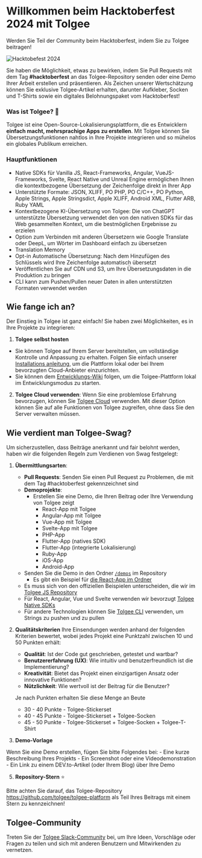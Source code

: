 # Willkommen beim Hacktoberfest 2024 mit Tolgee

Werden Sie Teil der Community beim Hacktoberfest, indem Sie zu Tolgee beitragen!

![Hacktobefest 2024](https://github.com/user-attachments/assets/ac1bd9c1-fc1f-4375-9bf5-8e8c9b41cc15)

Sie haben die Möglichkeit, etwas zu bewirken, indem Sie Pull Requests mit dem Tag **#hacktoberfest** an das Tolgee-Repository senden oder eine Demo Ihrer Arbeit erstellen und präsentieren. Als Zeichen unserer Wertschätzung können Sie exklusive Tolgee-Artikel erhalten, darunter Aufkleber, Socken und T-Shirts sowie ein digitales Belohnungspaket vom Hacktoberfest!

### Was ist Tolgee? 🐁

Tolgee ist eine Open-Source-Lokalisierungsplattform, die es Entwicklern **einfach macht, mehrsprachige Apps zu erstellen**. Mit Tolgee können Sie Übersetzungsfunktionen nahtlos in Ihre Projekte integrieren und so mühelos ein globales Publikum erreichen.

### Hauptfunktionen

- Native SDKs für Vanilla JS, React-Frameworks, Angular, VueJS-Frameworks, Svelte, React Native und Unreal Engine ermöglichen Ihnen die kontextbezogene Übersetzung der Zeichenfolge direkt in Ihrer App
- Unterstützte Formate: JSON, XLIFF, PO PHP, PO C/C++, PO Python, Apple Strings, Apple Stringsdict, Apple XLIFF, Android XML, Flutter ARB, Ruby YAML
- Kontextbezogene KI-Übersetzung von Tolgee: Die von ChatGPT unterstützte Übersetzung verwendet den von den nativen SDKs für das Web gesammelten Kontext, um die bestmöglichen Ergebnisse zu erzielen
- Option zum Verbinden mit anderen Übersetzern wie Google Translate oder DeepL, um Wörter im Dashboard einfach zu übersetzen
- Translation Memory
- Opt-in Automatische Übersetzung: Nach dem Hinzufügen des Schlüssels wird Ihre Zeichenfolge automatisch übersetzt
- Veröffentlichen Sie auf CDN und S3, um Ihre Übersetzungsdaten in die Produktion zu bringen
- CLI kann zum Pushen/Pullen neuer Daten in allen unterstützten Formaten verwendet werden

## Wie fange ich an?

Der Einstieg in Tolgee ist ganz einfach! Sie haben zwei Möglichkeiten, es in Ihre Projekte zu integrieren:

1. **Tolgee selbst hosten**
- Sie können Tolgee auf Ihrem Server bereitstellen, um vollständige Kontrolle und Anpassung zu erhalten. Folgen Sie einfach unserer [Installations anleitung](https://tolgee.io/platform/self_hosting/getting_started), um die Plattform lokal oder bei Ihrem bevorzugten Cloud-Anbieter einzurichten.
- Sie können dem [Entwicklungs-Wiki](../DEVELOPMENT.md) folgen, um die Tolgee-Plattform lokal im Entwicklungsmodus zu starten.
2. **Tolgee Cloud verwenden**: Wenn Sie eine problemlose Erfahrung bevorzugen, können Sie [Tolgee Cloud](https://app.tolgee.io/) verwenden. Mit dieser Option können Sie auf alle Funktionen von Tolgee zugreifen, ohne dass Sie den Server verwalten müssen.

## Wie verdient man Tolgee-Swag?

Um sicherzustellen, dass Beiträge anerkannt und fair belohnt werden, haben wir die folgenden Regeln zum Verdienen von Swag festgelegt:

1. **Übermittlungsarten**:
    - **Pull Requests**: Senden Sie einen Pull Request zu Problemen, die mit dem Tag #hacktoberfest gekennzeichnet sind
    - **Demoprojekte**:
        - Erstellen Sie eine Demo, die Ihren Beitrag oder Ihre Verwendung von Tolgee zeigt
            - React-App mit Tolgee
            - Angular-App mit Tolgee
            - Vue-App mit Tolgee
            - Svelte-App mit Tolgee
            - PHP-App
            - Flutter-App (natives SDK)
            - Flutter-App (integrierte Lokalisierung)
            - Ruby-App
            - iOS-App
            - Android-App
    - Senden Sie die Demo in den Ordner [`/demos`](./demos) im Repository
      - Es gibt ein Beispiel für [die React-App im Ordner](./demos/react-demo-example)
    - Es muss sich von den offiziellen Beispielen unterscheiden, die wir im [Tolgee JS Repository](https://github.com/tolgee/tolgee-js/tree/main/testapps)
    - Für React, Angular, Vue und Svelte verwenden wir bevorzugt [Tolgee Native SDKs](https://tolgee.io/js-sdk)
    - Für andere Technologien können Sie [Tolgee CLI](https://tolgee.io/tolgee-cli) verwenden, um Strings zu pushen und zu pullen

2. **Qualitätskriterien**
  Ihre Einsendungen werden anhand der folgenden Kriterien bewertet, wobei jedes Projekt eine Punktzahl zwischen 10 und 50 Punkten erhält:
    - **Qualität**: Ist der Code gut geschrieben, getestet und wartbar?
    - **Benutzererfahrung (UX)**: Wie intuitiv und benutzerfreundlich ist die Implementierung?
    - **Kreativität**: Bietet das Projekt einen einzigartigen Ansatz oder innovative Funktionen?
    - **Nützlichkeit**: Wie wertvoll ist der Beitrag für die Benutzer?

    Je nach Punkten erhalten Sie diese Menge an Beute
    - 30 - 40 Punkte - Tolgee-Stickerset
    - 40 - 45 Punkte - Tolgee-Stickerset + Tolgee-Socken
    - 45 - 50 Punkte - Tolgee-Stickerset + Tolgee-Socken + Tolgee-T-Shirt

4. **Demo-Vorlage**

  Wenn Sie eine Demo erstellen, fügen Sie bitte Folgendes bei:
    - Eine kurze Beschreibung Ihres Projekts
    - Ein Screenshot oder eine Videodemonstration
    - Ein Link zu einem DEV.to-Artikel (oder Ihrem Blog) über Ihre Demo

5. **Repository-Stern** ⭐

Bitte achten Sie darauf, das Tolgee-Repository https://github.com/tolgee/tolgee-platform als Teil Ihres Beitrags mit einem Stern zu kennzeichnen!

## Tolgee-Community

Treten Sie der [Tolgee Slack-Community](https://tolgeecommunity.slack.com/ssb/redirect) bei, um Ihre Ideen, Vorschläge oder Fragen zu teilen und sich mit anderen Benutzern und Mitwirkenden zu vernetzen.
